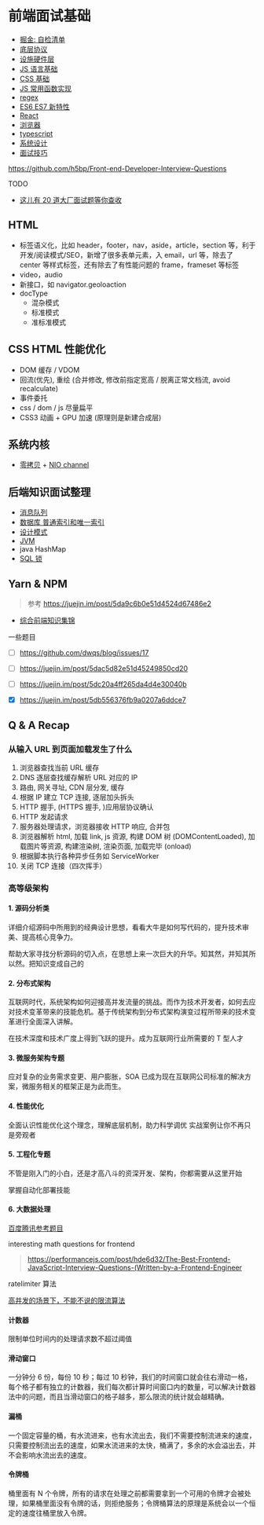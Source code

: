 # 前端面试基础

- [掘金: 自检清单](https://juejin.im/post/5cc1da82f265da036023b628)
- [底层协议](interview/protocols.md)
- [设施硬件层](interview/infrastructure.md)
- [JS 语言基础](interview/js.md)
- [CSS 基础](interview/css-fundamental.md)
- [JS 常用函数实现](interview/regular-function.md)
- [regex](interview/regex.md)
- [ES6 ES7 新特性](interview/es6.md)
- [React](interview/react.md)
- [浏览器](interview/browser.md)
- [typescript](interview/typescript.md)
- [系统设计](interview/system-design.md)
- [面试技巧](interview/tricks.md)

https://github.com/h5bp/Front-end-Developer-Interview-Questions

TODO
- [这儿有 20 道大厂面试题等你查收](https://juejin.im/post/5d124a12f265da1b9163a28d)

## HTML
- 标签语义化，比如 header，footer，nav，aside，article，section 等，利于开发/阅读模式/SEO，新增了很多表单元素，入 email，url 等，除去了 center 等样式标签，还有除去了有性能问题的 frame，frameset 等标签
- video，audio
- 新接口，如 navigator.geoloaction
- docType
  - 混杂模式
  - 标准模式
  - 准标准模式

## CSS HTML 性能优化
- DOM 缓存 / VDOM
- 回流(优先), 重绘 (合并修改, 修改前指定宽高 / 脱离正常文档流, avoid recalculate)
- 事件委托
- css / dom / js 尽量扁平
- CSS3 动画 + GPU 加速 (原理则是新建合成层)

## 系统内核
- [零拷贝](https://www.jianshu.com/p/2581342317ce) + [NIO channel](https://www.jianshu.com/p/a869c406e0ce)

## 后端知识面试整理
- [消息队列](https://www.jianshu.com/p/85d3d9908a78)
- [数据库 普通索引和唯一索引](https://www.jianshu.com/p/195c77ee7f93)
- [设计模式](https://www.jianshu.com/p/cc6a7341289e)
- [JVM](https://www.jianshu.com/p/7ce417286608)
- java HashMap
- [SQL 锁](https://www.jianshu.com/p/8403206e8e8d)

## Yarn & NPM

> 参考 https://juejin.im/post/5da9c6b0e51d4524d67486e2

- [综合前端知识集锦](https://juejin.im/post/5ae95f17f265da0b93481dec)

一些题目
- [ ] https://github.com/dwqs/blog/issues/17
- [ ] https://juejin.im/post/5dac5d82e51d45249850cd20

- [ ] https://juejin.im/post/5dc20a4ff265da4d4e30040b
- [x] https://juejin.im/post/5db556376fb9a0207a6ddce7

## Q & A Recap

### 从输入 URL 到页面加载发生了什么
1. 浏览器查找当前 URL 缓存
2. DNS 逐层查找缓存解析 URL 对应的 IP
3. 路由, 网关寻址, CDN 层分发, 缓存
4. 根据 IP 建立 TCP 连接, 逐层加头拆头
5. HTTP 握手, (HTTPS 握手, )应用层协议确认
6. HTTP 发起请求
7. 服务器处理请求，浏览器接收 HTTP 响应, 合并包
8. 浏览器解析 html, 加载 link, js 资源, 构建 DOM 树 (DOMContentLoaded), 加载图片等资源, 构建渲染树, 渲染页面, 加载完毕 (onload)
9. 根据脚本执行各种异步任务如 ServiceWorker
10. 关闭 TCP 连接（四次挥手）

### 高等级架构
#### 1. 源码分析类
详细介绍源码中所用到的经典设计思想，看看大牛是如何写代码的，提升技术审美、提高核心竞争力。

帮助大家寻找分析源码的切入点，在思想上来一次巨大的升华。知其然，并知其所以然。把知识变成自己的

#### 2. 分布式架构
互联网时代，系统架构如何迎接高并发流量的挑战。而作为技术开发者，如何去应对技术变革带来的技能危机。基于传统架构到分布式架构演变过程所带来的技术变革进行全面深入讲解。

在技术深度和技术广度上得到飞跃的提升。成为互联网行业所需要的 T 型人才

#### 3. 微服务架构专题
应对复杂的业务需求变更、用户膨胀，SOA 已成为现在互联网公司标准的解决方案，微服务相关的框架正是为此而生。

#### 4. 性能优化

全面认识性能优化这个理念，理解底层机制，助力科学调优 实战案例让你不再只是旁观者

#### 5. 工程化专题
不管是刚入门的小白，还是才高八斗的资深开发、架构，你都需要从这里开始

掌握自动化部署技能

#### 6. 大数据处理
[百度腾讯参考题目](https://juejin.im/post/5ddb2476f265da7e0a3e2c85)

interesting math questions for frontend
> https://performancejs.com/post/hde6d32/The-Best-Frontend-JavaScript-Interview-Questions-(Written-by-a-Frontend-Engineer

ratelimiter 算法

[高并发的场景下，不能不说的限流算法](https://juejin.im/post/5e00bbe3518825122e0a8b8b)

#### 计数器

限制单位时间内的处理请求数不超过阈值

#### 滑动窗口

一分钟分 6 份，每份 10 秒；每过 10 秒钟，我们的时间窗口就会往右滑动一格，每个格子都有独立的计数器，我们每次都计算时间窗口内的数量，可以解决计数器法中的问题，而且当滑动窗口的格子越多，那么限流的统计就会越精确。

#### 漏桶
一个固定容量的桶，有水流进来，也有水流出去，我们不需要控制流进来的速度，只需要控制流出去的速度，如果水流进来的太快，桶满了，多余的水会溢出去，并不会影响水流出去的速度。

#### 令牌桶
桶里面有 N 个令牌，所有的请求在处理之前都需要拿到一个可用的令牌才会被处理，如果桶里面没有令牌的话，则拒绝服务；令牌桶算法的原理是系统会以一个恒定的速度往桶里放入令牌。
